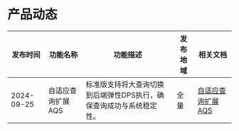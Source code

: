 # 产品动态

| 发布时间 | 功能名称 | 功能描述 | 发布地域 | 相关文档 |
| --- | --- | --- | --- | --- |
| 2024-09-25 | 自适应查询扩展 AQS | 标准版支持将大查询切换到后端弹性DPS执行，确保查询成功与系统稳定性。 | 全量 | [自适应查询扩展 AQS](/maixr/guides/dps-clusters/aqs) |


